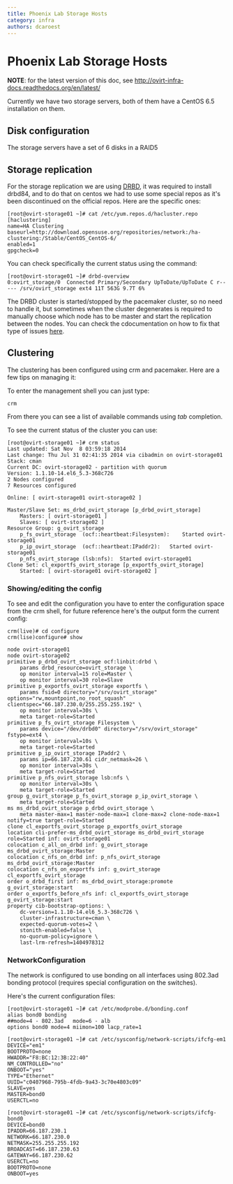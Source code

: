 ```yaml
---
title: Phoenix Lab Storage Hosts
category: infra
authors: dcaroest
---
```


# Phoenix Lab Storage Hosts

**NOTE**: for the latest version of this doc, see <http://ovirt-infra-docs.readthedocs.org/en/latest/>

Currently we have two storage servers, both of them have a CentOS 6.5 installation on them.

## Disk configuration

The storage servers have a set of 6 disks in a RAID5

## Storage replication

For the storage replication we are using [DRBD](http://www.drbd.org/users-guide/), it was required to install drbd84, and to do that on centos we had to use some special repos as it's been discontinued on the official repos. Here are the specific ones:

    [root@ovirt-storage01 ~]# cat /etc/yum.repos.d/hacluster.repo
    [haclustering]
    name=HA Clustering
    baseurl=http://download.opensuse.org/repositories/network:/ha-clustering:/Stable/CentOS_CentOS-6/
    enabled=1
    gpgcheck=0

You can check specifically the current status using the command:

    [root@ovirt-storage01 ~]# drbd-overview
    0:ovirt_storage/0  Connected Primary/Secondary UpToDate/UpToDate C r----- /srv/ovirt_storage ext4 11T 563G 9.7T 6% 

The DRBD cluster is started/stopped by the pacemaker cluster, so no need to handle it, but sometimes when the cluster degenerates is required to manually choose which node has to be master and start the replication between the nodes. You can check the cdocumentation on how to fix that type of issues [here](http://www.drbd.org/users-guide/ch-troubleshooting.html).

## Clustering

The clustering has been configured using crm and pacemaker. Here are a few tips on managing it:

To enter the management shell you can just type:

    crm

From there you can see a list of available commands using *tab* completion.

To see the current status of the cluster you can use:

    [root@ovirt-storage01 ~]# crm status
    Last updated: Sat Nov  8 03:59:18 2014
    Last change: Thu Jul 31 02:41:35 2014 via cibadmin on ovirt-storage01
    Stack: cman
    Current DC: ovirt-storage02 - partition with quorum
    Version: 1.1.10-14.el6_5.3-368c726
    2 Nodes configured
    7 Resources configured

    Online: [ ovirt-storage01 ovirt-storage02 ]

    Master/Slave Set: ms_drbd_ovirt_storage [p_drbd_ovirt_storage]
        Masters: [ ovirt-storage01 ]
        Slaves: [ ovirt-storage02 ]
    Resource Group: g_ovirt_storage
        p_fs_ovirt_storage  (ocf::heartbeat:Filesystem):    Started ovirt-storage01 
        p_ip_ovirt_storage  (ocf::heartbeat:IPaddr2):   Started ovirt-storage01 
        p_nfs_ovirt_storage (lsb:nfs):  Started ovirt-storage01
    Clone Set: cl_exportfs_ovirt_storage [p_exportfs_ovirt_storage]
        Started: [ ovirt-storage01 ovirt-storage02 ]

### Showing/editing the config

To see and edit the configuration you have to enter the configuration space from the crm shell, for future reference here's the output form the current config:

    crm(live)# cd configure
    crm(lise)configure# show

    node ovirt-storage01
    node ovirt-storage02
    primitive p_drbd_ovirt_storage ocf:linbit:drbd \
        params drbd_resource=ovirt_storage \
        op monitor interval=15 role=Master \
        op monitor interval=30 role=Slave
    primitive p_exportfs_ovirt_storage exportfs \
        params fsid=0 directory="/srv/ovirt_storage" options="rw,mountpoint,no_root_squash" clientspec="66.187.230.0/255.255.255.192" \
        op monitor interval=30s \
        meta target-role=Started
    primitive p_fs_ovirt_storage Filesystem \
        params device="/dev/drbd0" directory="/srv/ovirt_storage" fstype=ext4 \
        op monitor interval=10s \
        meta target-role=Started
    primitive p_ip_ovirt_storage IPaddr2 \
        params ip=66.187.230.61 cidr_netmask=26 \
        op monitor interval=30s \
        meta target-role=Started
    primitive p_nfs_ovirt_storage lsb:nfs \
        op monitor interval=30s \
        meta target-role=Started
    group g_ovirt_storage p_fs_ovirt_storage p_ip_ovirt_storage \
        meta target-role=Started
    ms ms_drbd_ovirt_storage p_drbd_ovirt_storage \
        meta master-max=1 master-node-max=1 clone-max=2 clone-node-max=1 notify=true target-role=Started
    clone cl_exportfs_ovirt_storage p_exportfs_ovirt_storage
    location cli-prefer-ms_drbd_ovirt_storage ms_drbd_ovirt_storage role=Started inf: ovirt-storage01
    colocation c_all_on_drbd inf: g_ovirt_storage ms_drbd_ovirt_storage:Master
    colocation c_nfs_on_drbd inf: p_nfs_ovirt_storage ms_drbd_ovirt_storage:Master
    colocation c_nfs_on_exportfs inf: g_ovirt_storage cl_exportfs_ovirt_storage
    order o_drbd_first inf: ms_drbd_ovirt_storage:promote g_ovirt_storage:start
    order o_exportfs_before_nfs inf: cl_exportfs_ovirt_storage g_ovirt_storage:start
    property cib-bootstrap-options: \
        dc-version=1.1.10-14.el6_5.3-368c726 \
        cluster-infrastructure=cman \
        expected-quorum-votes=2 \
        stonith-enabled=false \
        no-quorum-policy=ignore \
        last-lrm-refresh=1404978312

### NetworkConfiguration

The network is configured to use bonding on all interfaces using 802.3ad bonding protocol (requires special configuration on the switches).

Here's the current configuration files:

    [root@ovirt-storage01 ~]# cat /etc/modprobe.d/bonding.conf
    alias bond0 bonding
    ##mode=4 - 802.3ad   mode=6 - alb
    options bond0 mode=4 miimon=100 lacp_rate=1

    [root@ovirt-storage01 ~]# cat /etc/sysconfig/network-scripts/ifcfg-em1
    DEVICE="em1"
    BOOTPROTO=none
    HWADDR="F8:BC:12:3B:22:40"
    NM_CONTROLLED="no"
    ONBOOT="yes"
    TYPE="Ethernet"
    UUID="c0407968-795b-4fdb-9a43-3c70e4803c09"
    SLAVE=yes
    MASTER=bond0
    USERCTL=no

    [root@ovirt-storage01 ~]# cat /etc/sysconfig/network-scripts/ifcfg-bond0
    DEVICE=bond0
    IPADDR=66.187.230.1
    NETWORK=66.187.230.0
    NETMASK=255.255.255.192
    BROADCAST=66.187.230.63
    GATEWAY=66.187.230.62
    USERCTL=no
    BOOTPROTO=none
    ONBOOT=yes

